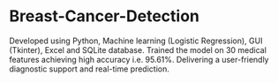 # Breast-Cancer-Detection
Developed using Python, Machine learning (Logistic Regression), GUI (Tkinter), Excel and SQLite database. Trained the model on 30 medical features achieving high accuracy i.e. 95.61%. Delivering a user-friendly diagnostic support and  real-time prediction.
